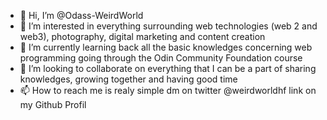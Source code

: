 - 👋 Hi, I’m @Odass-WeirdWorld
- 👀 I’m interested in everything surrounding web technologies (web 2 and web3), photography, digital marketing and content creation
- 🌱 I’m currently learning back all the basic knowledges concerning web programming going through the Odin Community Foundation course
- 💞️ I’m looking to collaborate on everything that I can be a part of sharing knowledges, growing together and having good time
- 📫 How to reach me is realy simple dm on twitter @weirdworldhf link on my Github Profil

<!---
Odass-WeirdWorld/Odass-WeirdWorld is a ✨ special ✨ repository because its `README.md` (this file) appears on your GitHub profile.
You can click the Preview link to take a look at your changes.
--->
